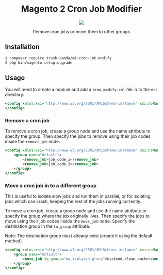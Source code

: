 <h1 align="center">Magento 2 Cron Job Modifier</h1>

<p align="center">
    <a href="https://travis-ci.org/AydinHassan/m2-cron-job-modify" title="Build Status" target="_blank">
        <img src="https://img.shields.io/travis/AydinHassan/m2-cron-job-modify/master.svg?style=flat-square&label=Linux" />
    </a>
</p>

<p align="center">Remove cron jobs or move them to other groups</p>

## Installation

```sh
$ composer require trash-panda/m2-cron-job-modify
$ php bin/magento setup:upgrade
```

## Usage

You will need to create a module and add a `cron_modify.xml` file in to the `etc` directory.

```xml
<config xmlns:xsi="http://www.w3.org/2001/XMLSchema-instance" xsi:noNamespaceSchemaLocation="urn:magento:module:TrashPanda_CronJobModify:etc/cron_modify.xsd">
</config>
```

### Remove a cron job

To remove a cron job, create a group node and use the name attribute to specify the group. Then specify the jobs to
remove using their job codes inside the `remove_job` node.

```xml
<config xmlns:xsi="http://www.w3.org/2001/XMLSchema-instance" xsi:noNamespaceSchemaLocation="urn:magento:module:TrashPanda_CronJobModify:etc/cron_modify.xsd">
    <group name="default">
        <remove_job>job_code_1</remove_job>
        <remove_job>job_code_2</remove_job>
    </group>
</config>
```

### Move a cron job in to a different group

This is useful to isolate slow jobs and run them in parallel, or for isolating jobs which can crash, keeping the rest of 
the jobs running correctly.

To move a cron job, create a group node and use the name attribute to specify the group where the job originally lives. 
Then specify the jobs to move using their job codes inside the `move_job` node. Specify the destination group in the
`to_group` attribute. 

Note: The destination group must already exist (create it using the default method)

```xml
<config xmlns:xsi="http://www.w3.org/2001/XMLSchema-instance" xsi:noNamespaceSchemaLocation="urn:magento:module:TrashPanda_CronJobModify:etc/cron_modify.xsd">
    <group name="default">
        <move_job to_group="my-isolated-group">backend_clean_cache</move_job>
    </group>
</config>
```
